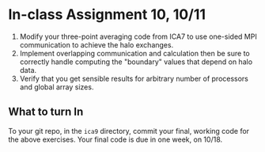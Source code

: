 # In-class Assignment 10, 10/11

1. Modify your three-point averaging code from ICA7 to use one-sided MPI communication to achieve the halo exchanges.
2. Implement overlapping communication and calculation then be sure to correctly handle computing the "boundary" values that depend on halo data.
3. Verify that you get sensible results for arbitrary number of processors and global array sizes.

## What to turn In

To your git repo, in the `ica9` directory, commit your final, working code for the above exercises. Your final code is due in one week, on 10/18.